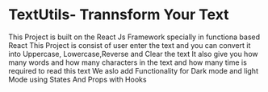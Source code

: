 # TextUtils- Trannsform Your Text

This Project is built on the React Js Framework specially in functiona based React
This Project is consist of user enter the text and you can convert it into Uppercase, Lowercase,Reverse and Clear the text
It also give you how many words and how many characters in the text and how many time is required to read this text
We aslo add Functionality for Dark mode and light Mode using States And Props with Hooks
